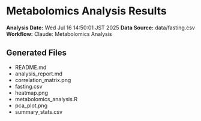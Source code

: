 # Metabolomics Analysis Results

**Analysis Date:** Wed Jul 16 14:50:01 JST 2025
**Data Source:** data/fasting.csv
**Workflow:** Claude: Metabolomics Analysis

## Generated Files
- README.md
- analysis_report.md
- correlation_matrix.png
- fasting.csv
- heatmap.png
- metabolomics_analysis.R
- pca_plot.png
- summary_stats.csv
